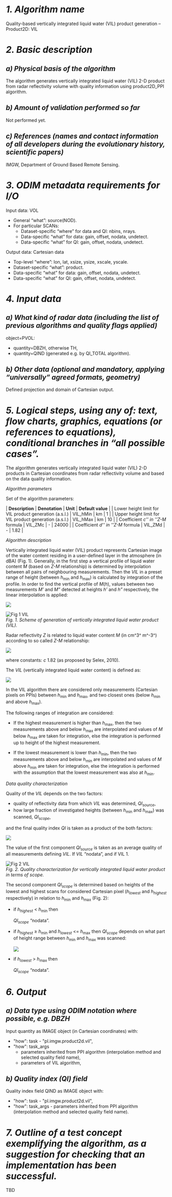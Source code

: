 # *1. Algorithm name*
Quality-based vertically integrated liquid water (VIL) product generation – Product2D: VIL

# *2. Basic description*
## *a) Physical basis of the algorithm*
The algorithm generates vertically integrated liquid water (VIL) 2-D product from radar reflectivity volume with quality information using product2D_PPI algorithm.

## *b) Amount of validation performed so far*
Not performed yet.

## *c) References (names and contact information of all developers during the evolutionary history, scientific papers)*
IMGW, Department of Ground Based Remote Sensing.

# *3. ODIM metadata requirements for I/O*
Input data: VOL

* General “what”: source(NOD).
* For particular SCANs:
   * Dataset-specific “where” for data and QI: nbins, nrays.
   * Data-specific “what” for data: gain, offset, nodata, undetect.
   * Data-specific “what” for QI: gain, offset, nodata, undetect.

Output data: Cartesian data

* Top-level “where”: lon, lat, xsize, ysize, xscale, yscale.
* Dataset-specific “what”: product.
* Data-specific “what” for data: gain, offset, nodata, undetect.
* Data-specific “what” for QI: gain, offset, nodata, undetect.

# *4. Input data*
## *a) What kind of radar data (including the list of previous algorithms and quality flags applied)*
object=PVOL:

* quantity=DBZH, otherwise TH,
* quantity=QIND (generated e.g. by QI_TOTAL algorithm).

## *b) Other data (optional and mandatory, applying “universally” agreed formats, geometry)*
Defined projection and domain of Cartesian output.

# *5. Logical steps, using any of: text, flow charts, graphics, equations (or references to equations), conditional branches in “all possible cases”.*
The algorithm generates vertically integrated liquid water (VIL) 2-D products in Cartesian coordinates from radar reflectivity volume and based on the data quality information.

*Algorithm parameters*

Set of the algorithm parameters:

| **Description** | **Denotation** | **Unit** | **Default value** |
| Lower height limit for VIL product generation (a.s.l.) | VIL_hMin | km | 1 |
| Upper height limit for VIL product generation (a.s.l.) | VIL_hMax | km | 10 |
| Coefficient _c'' in ''Z-M_ formula | VIL_ZMc | - | 24000 |
| Coefficient _d'' in ''Z-M_ formula | VIL_ZMd | - | 1.82 |

*Algorithm description*

Vertically integrated liquid water (VIL) product represents Cartesian image of the water content residing in a user-defined layer in the atmosphere (in dBA) (Fig. 1). Generally, in the first step a vertical profile of liquid water content _M_ (based on _Z-M_ relationship) is determined by interpolation between all pairs of neighbouring measurements. Then the _VIL_ in a preset range of height (between _h_<sub>min</sub> and _h_<sub>max</sub>) is calculated by integration of the profile. In order to find the vertical profile of _M_(_h_), values between two measurements _M’_ and _M”_ detected at heights _h’_ and _h”_ respectively, the linear interpolation is applied:

<img src="https://render.githubusercontent.com/render/math?math=M(h) = \frac {(h-h'')(M'-M'')} {h'-h''} %2B M''" />

<!--	
	#!latex 
	$  M(h) = \frac {(h-h_)(M'-M'')} {h'-h''} + M_  $ 
-->	
	
![Fig 1 VIL](/images/Fig_1_VIL.gif)\
_Fig. 1. Scheme of generation of vertically integrated liquid water product (VIL)._

Radar reflectivity _Z_ is related to liquid water content _M_ (in cm^3^ m^-3^) according to so called _Z-M_ relationship:

<img src="https://render.githubusercontent.com/render/math?math=M(h) = \frac {(h-h'')(M'-M'')} {h'-h''} %2B M''" />

<!--	
	#!latex 
	$  Z({\text{mm}^6 \text{m}^{-3}}) (\frac {Z}{c})^{\frac{1}{d}}    $ 
-->	
	
where constants: _c_ 1.82 (as proposed by Selex, 2010).

The _VIL_ (vertically integrated liquid water content) is defined as:

<img src="https://render.githubusercontent.com/render/math?math=VIL(\text{dBA}) = 10 \cdot \text{log}_{10} \int_{h_{min}}^{h_{max}} M(h) \text{d}h" />

<!--	
	#!latex 
	$  VIL(\text{dBA}) = 10 \cdot \text{log}_{10} \int_{h_{min}}^{h_{max}} M(h) \text{d}h    $ 
-->	
	
In the VIL algorithm there are considered only measurements (Cartesian pixels on PPIs) between _h_<sub>min</sub> and _h_<sub>max</sub>, and two closest ones (below _h_<sub>min</sub> and above _h_<sub>max</sub>).

The following ranges of integration are considered:

* If the highest measurement is higher than _h_<sub>max</sub>, then the two measurements above and below _h_<sub>max</sub> are interpolated and values of _M_ below _h_<sub>max</sub> are taken for integration, else the integration is performed up to height of the highest measurement.

* If the lowest measurement is lower than _h_<sub>min</sub>, then the two measurements above and below _h_<sub>min</sub> are interpolated and values of _M_ above _h_<sub>min</sub> are taken for integration, else the integration is performed with the assumption that the lowest measurement was also at _h_<sub>min</sub>.

*Data quality characterization*

Quality of the _VIL_ depends on the two factors:

* quality of reflectivity data from which _VIL_ was determined, _QI<sub>source</sub>_,
* how large fraction of investigated heights (between _h_<sub>min</sub> and _h_<sub>max</sub>) was scanned, _QI<sub>scope</sub>_,

and the final quality index _QI_ is taken as a product of the both factors:

<img src="https://render.githubusercontent.com/render/math?math=QI = QI_{source} \cdot QI_{scope}" />

<!--
	#!latex 
	$  QI = QI_{source} \cdot QI_{scope}  $ 
-->	
	
The value of the first component _QI<sub>source</sub>_ is taken as an average quality of all measurements defining _VIL_. If _VIL_ “nodata”, and if VIL 1.

![Fig 2 VIL](/images/Fig_2_VIL.gif)\
_Fig. 2. Quality characterization for vertically integrated liquid water product in terms of scope._

The second component _QI<sub>scope</sub>_ is determined based on heights of the lowest and highest scans for considered Cartesian pixel (_h<sub>lowest</sub>_ and _h<sub>highest</sub>_ respectively) in relation to _h_<sub>min</sub> and _h_<sub>max</sub> (Fig. 2):

* if _h<sub>highest</sub>_ < _h_<sub>min</sub> then

  _QI<sub>scope</sub>_  “nodata”.

* if _h<sub>highest</sub>_ ≥ _h_<sub>min</sub> and _h<sub>lowest</sub>_ <= _h_<sub>max</sub> then _QI<sub>scope</sub>_ depends on what part of height range between _h_<sub>min</sub> and _h_<sub>max</sub> was scanned:

  <img src="https://render.githubusercontent.com/render/math?math=QI_{scope} = \frac {min(h_{highest},h_{max}) - max(h_{lowest},h_{min})} {h_{max} - h_{min}}" />
	
<!--	
	#!latex 
	$  QI_{scope} = \frac {min(h_{highest},h_{max}) - max(h_{lowest},h_{min})} {h_{max} - h_{min}}  $ 
-->	
	

* if _h<sub>lowest</sub>_ > _h_<sub>max</sub> then

  _QI<sub>scope</sub>_  “nodata”.

# *6. Output*
## *a) Data type using ODIM notation where possible, e.g. DBZH*
Input quantity as IMAGE object (in Cartesian coordinates) with:

* "how": task - "pl.imgw.product2d.vil",
* "how": task_args
   * parameters inherited from PPI algorithm (interpolation method and selected quality field name),
   * parameters of VIL algorithm,

## *b) Quality index (QI) field*
Quality index field QIND as IMAGE object with:

* "how": task - "pl.imgw.product2d.vil",
* "how": task_args - parameters inherited from PPI algorithm (interpolation method and selected quality field name).

# *7. Outline of a test concept exemplifying the algorithm, as a suggestion for checking that an implementation has been successful.*
TBD
